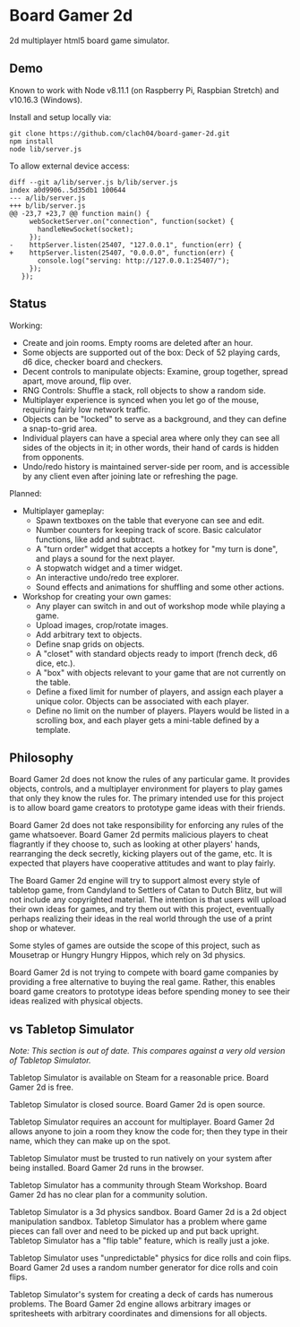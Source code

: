 # Board Gamer 2d

2d multiplayer html5 board game simulator.

## Demo

Known to work with Node v8.11.1 (on Raspberry Pi, Raspbian Stretch) and v10.16.3 (Windows).

Install and setup locally via:

    git clone https://github.com/clach04/board-gamer-2d.git
    npm install
    node lib/server.js

To allow external device access:

    diff --git a/lib/server.js b/lib/server.js
    index a0d9906..5d35db1 100644
    --- a/lib/server.js
    +++ b/lib/server.js
    @@ -23,7 +23,7 @@ function main() {
         webSocketServer.on("connection", function(socket) {
           handleNewSocket(socket);
         });
    -    httpServer.listen(25407, "127.0.0.1", function(err) {
    +    httpServer.listen(25407, "0.0.0.0", function(err) {
           console.log("serving: http://127.0.0.1:25407/");
         });
       });


## Status

Working:

 * Create and join rooms. Empty rooms are deleted after an hour.
 * Some objects are supported out of the box: Deck of 52 playing cards, d6 dice, checker board and checkers.
 * Decent controls to manipulate objects: Examine, group together, spread apart, move around, flip over.
 * RNG Controls: Shuffle a stack, roll objects to show a random side.
 * Multiplayer experience is synced when you let go of the mouse, requiring fairly low network traffic.
 * Objects can be "locked" to serve as a background, and they can define a snap-to-grid area.
 * Individual players can have a special area where only they can see all sides of the objects in it;
   in other words, their hand of cards is hidden from opponents.
 * Undo/redo history is maintained server-side per room, and is accessible by any client even after joining late or refreshing the page.

Planned:

 * Multiplayer gameplay:
   * Spawn textboxes on the table that everyone can see and edit.
   * Number counters for keeping track of score. Basic calculator functions, like add and subtract.
   * A "turn order" widget that accepts a hotkey for "my turn is done", and plays a sound for the next player.
   * A stopwatch widget and a timer widget.
   * An interactive undo/redo tree explorer.
   * Sound effects and animations for shuffling and some other actions.
 * Workshop for creating your own games:
   * Any player can switch in and out of workshop mode while playing a game.
   * Upload images, crop/rotate images.
   * Add arbitrary text to objects.
   * Define snap grids on objects.
   * A "closet" with standard objects ready to import (french deck, d6 dice, etc.).
   * A "box" with objects relevant to your game that are not currently on the table.
   * Define a fixed limit for number of players, and assign each player a unique color. Objects can be associated with each player.
   * Define no limit on the number of players. Players would be listed in a scrolling box, and each player gets a mini-table defined by a template.

## Philosophy

Board Gamer 2d does not know the rules of any particular game.
It provides objects, controls, and a multiplayer environment for players to play games that only they know the rules for.
The primary intended use for this project is to allow board game creators to prototype game ideas with their friends.

Board Gamer 2d does not take responsibility for enforcing any rules of the game whatsoever.
Board Gamer 2d permits malicious players to cheat flagrantly if they choose to,
such as looking at other players' hands, rearranging the deck secretly, kicking players out of the game, etc.
It is expected that players have cooperative attitudes and want to play fairly.

The Board Gamer 2d engine will try to support almost every style of tabletop game,
from Candyland to Settlers of Catan to Dutch Blitz, but will not include any copyrighted material.
The intention is that users will upload their own ideas for games, and try them out with this project,
eventually perhaps realizing their ideas in the real world through the use of a print shop or whatever.

Some styles of games are outside the scope of this project, such as Mousetrap or Hungry Hungry Hippos, which rely on 3d physics.

Board Gamer 2d is not trying to compete with board game companies by providing a free alternative to buying the real game.
Rather, this enables board game creators to prototype ideas before spending money to see their ideas realized with physical objects.

## vs Tabletop Simulator

*Note: This section is out of date. This compares against a very old version of Tabletop Simulator.*

Tabletop Simulator is available on Steam for a reasonable price.
Board Gamer 2d is free.

Tabletop Simulator is closed source.
Board Gamer 2d is open source.

Tabletop Simulator requires an account for multiplayer.
Board Gamer 2d allows anyone to join a room they know the code for; then they type in their name, which they can make up on the spot.

Tabletop Simulator must be trusted to run natively on your system after being installed.
Board Gamer 2d runs in the browser.

Tabletop Simulator has a community through Steam Workshop.
Board Gamer 2d has no clear plan for a community solution.

Tabletop Simulator is a 3d physics sandbox.
Board Gamer 2d is a 2d object manipulation sandbox.
Tabletop Simulator has a problem where game pieces can fall over and need to be picked up and put back upright.
Tabletop Simulator has a "flip table" feature, which is really just a joke.

Tabletop Simulator uses "unpredictable" physics for dice rolls and coin flips.
Board Gamer 2d uses a random number generator for dice rolls and coin flips.

Tabletop Simulator's system for creating a deck of cards has numerous problems.
The Board Gamer 2d engine allows arbitrary images or spritesheets with arbitrary coordinates and dimensions for all objects.
